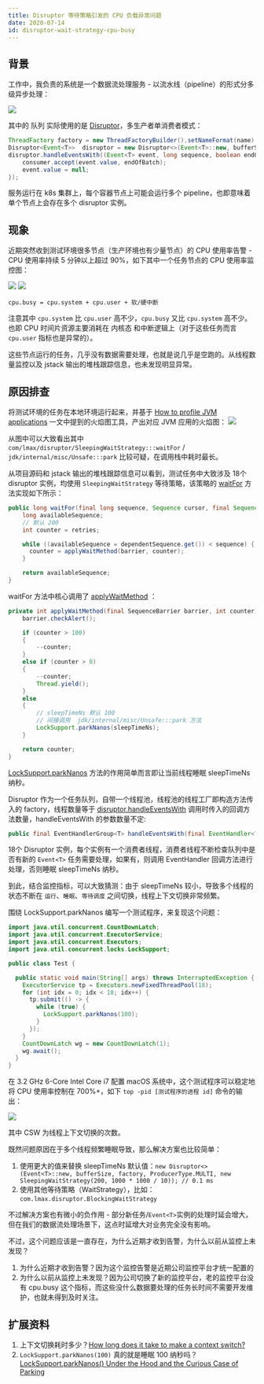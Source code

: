 ```yaml
---
title: Disruptor 等待策略引发的 CPU 负载异常问题
date: 2020-07-14
id: disruptor-wait-strategy-cpu-busy
---
```


## 背景

工作中，我负责的系统是一个数据流处理服务 - 以流水线（pipeline）的形式分多级异步处理：

![](https://i.loli.net/2020/07/14/ONwUsrlhLmIq8BW.jpg)

其中的 队列 实际使用的是 [Disruptor](https://github.com/LMAX-Exchange/disruptor)，多生产者单消费者模式：

```java
ThreadFactory factory = new ThreadFactoryBuilder().setNameFormat(name).setDaemon(true).build();
Disruptor<Event<T>>  disruptor = new Disruptor<>(Event<T>::new, bufferSize, factory, ProducerType.MULTI, new SleepingWaitStrategy());
disruptor.handleEventsWith((Event<T> event, long sequence, boolean endOfBatch) -> {
    consumer.accept(event.value, endOfBatch);
    event.value = null;
});
```

服务运行在 k8s 集群上，每个容器节点上可能会运行多个 pipeline，也即意味着单个节点上会存在多个 disruptor 实例。

## 现象

近期突然收到测试环境很多节点（生产环境也有少量节点）的 CPU 使用率告警 - CPU 使用率持续 5 分钟以上超过 90%，如下其中一个任务节点的 CPU 使用率监控图：

![](https://i.loli.net/2020/07/14/XJVsiMI3b9m5dlB.jpg)
![](https://i.loli.net/2020/07/14/2YwPQAqaICr879x.jpg)

`cpu.busy = cpu.system + cpu.user + 软/硬中断`

注意其中 `cpu.system` 比 `cpu.user` 高不少，`cpu.busy` 又比 `cpu.system` 高不少。也即 CPU 时间片资源主要消耗在 内核态 和中断逻辑上（对于这些任务而言 `cpu.user` 指标也是异常的）。

这些节点运行的任务，几乎没有数据需要处理，也就是说几乎是空跑的。从线程数量监控以及 jstack 输出的堆栈跟踪信息，也未发现明显异常。

## 原因排查

将测试环境的任务在本地环境运行起来，并基于 [How to profile JVM applications](https://www.lightbend.com/blog/profiling-jvm-applications) 一文中提到的火焰图工具，产出对应 JVM 应用的火焰图：
![](https://i.loli.net/2020/07/14/zQMWsBeKbuZLamN.jpg)

从图中可以大致看出其中 `com/lmax/disruptor/SleepingWaitStrategy:::waitFor` / `jdk/internal/misc/Unsafe:::park` 比较可疑，在调用栈中耗时最长。

从项目源码和 jstack 输出的堆栈跟踪信息可以看到，测试任务中大致涉及 18个 disruptor 实例，均使用 `SleepingWaitStrategy` 等待策略，该策略的 [waitFor](https://github.com/LMAX-Exchange/disruptor/blob/master/src/main/java/com/lmax/disruptor/SleepingWaitStrategy.java#L56) 方法实现如下所示：

```java
public long waitFor(final long sequence, Sequence cursor, final Sequence dependentSequence, final SequenceBarrier barrier) throws AlertException {
    long availableSequence;
    // 默认 200
    int counter = retries;

    while ((availableSequence = dependentSequence.get()) < sequence) {
      counter = applyWaitMethod(barrier, counter);
    }

    return availableSequence;
}
```

waitFor 方法中核心调用了 [applyWaitMethod](https://github.com/LMAX-Exchange/disruptor/blob/master/src/main/java/com/lmax/disruptor/SleepingWaitStrategy.java#L76) ：

```java
private int applyWaitMethod(final SequenceBarrier barrier, int counter) throws AlertException {
    barrier.checkAlert();

    if (counter > 100)
    {
        --counter;
    }
    else if (counter > 0)
    {
        --counter;
        Thread.yield();
    }
    else
    {
        // sleepTimeNs 默认 100
        // 间接调用  jdk/internal/misc/Unsafe:::park 方法
        LockSupport.parkNanos(sleepTimeNs);
    }

    return counter;
}
```

[LockSupport.parkNanos](https://docs.oracle.com/javase/8/docs/api/java/util/concurrent/locks/LockSupport.html#parkNanos-long-) 方法的作用简单而言即让当前线程睡眠 sleepTimeNs 纳秒。

Disruptor 作为一个任务队列，自带一个线程池，线程池的线程工厂即构造方法传入的 factory，线程数量等于 [disruptor.handleEventsWith](https://github.com/LMAX-Exchange/disruptor/blob/master/src/main/java/com/lmax/disruptor/dsl/Disruptor.java#L165) 调用时传入的回调方法数量，handleEventsWith 的参数数量不定:

```java
public final EventHandlerGroup<T> handleEventsWith(final EventHandler<? super T>... handlers)`
```

18个 Disruptor 实例，每个实例有一个消费者线程，消费者线程不断检查队列中是否有新的 `Event<T>` 任务需要处理，如果有，则调用 EventHandler 回调方法进行处理，否则睡眠 sleepTimeNs 纳秒。

到此，结合监控指标，可以大致猜测：由于 sleepTimeNs 较小，导致多个线程的状态不断在 `运行`、`睡眠`、`等待调度` 之间切换，线程上下文切换非常频繁。

围绕 LockSupport.parkNanos 编写一个测试程序，来复现这个问题：

```java
import java.util.concurrent.CountDownLatch;
import java.util.concurrent.ExecutorService;
import java.util.concurrent.Executors;
import java.util.concurrent.locks.LockSupport;

public class Test {

  public static void main(String[] args) throws InterruptedException {
    ExecutorService tp = Executors.newFixedThreadPool(18);
    for (int idx = 0; idx < 18; idx++) {
      tp.submit(() -> {
        while (true) {
          LockSupport.parkNanos(100);
        }
      });
    }
    CountDownLatch wg = new CountDownLatch(1);
    wg.await();
  }
}
```

在 3.2 GHz 6-Core Intel Core i7 配置 macOS 系统中，这个测试程序可以稳定地将 CPU 使用率控制在 700%+，如下 `top -pid [测试程序的进程 id]` 命令的输出：

![](https://i.loli.net/2020/07/14/Z6jixvuWY1yTnL4.jpg)

其中 CSW 为线程上下文切换的次数。

既然问题原因在于多个线程频繁睡眠导致，那么解决方案也比较简单：

1. 使用更大的值来替换 sleepTimeNs 默认值：`new Disruptor<>(Event<T>::new, bufferSize, factory, ProducerType.MULTI, new SleepingWaitStrategy(200, 1000 * 1000 / 10)); // 0.1 ms`
2. 使用其他等待策略（WaitStrategy），比如：`com.lmax.disruptor.BlockingWaitStrategy`

不过解决方案也有微小的负作用 - 部分新任务/`Event<T>`实例的处理时延会增大，但在我们的数据流处理场景下，这点时延增大对业务完全没有影响。

不过，这个问题应该是一直存在，为什么近期才收到告警，为什么以前从监控上未发现？

1. 为什么近期才收到告警？因为这个监控告警是近期公司监控平台才统一配置的
2. 为什么以前从监控上未发现？因为公司切换了新的监控平台，老的监控平台没有 cpu.busy 这个指标，而这些没什么数据要处理的任务长时间不需要开发维护，也就未得到及时关注。

## 扩展资料

1. 上下文切换耗时多少？[How long does it take to make a context switch?](https://blog.tsunanet.net/2010/11/how-long-does-it-take-to-make-context.html)
2. `LockSupport.parkNanos(100)` 真的就是睡眠 100 纳秒吗？[LockSupport.parkNanos() Under the Hood and the Curious Case of Parking](https://hazelcast.com/blog/locksupport-parknanos-under-the-hood-and-the-curious-case-of-parking/)
